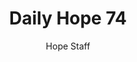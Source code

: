 ---
image: /assets/img/daily-hope-default-artwork.png
title: Daily Hope 74
number: 74
categories:
  - Daily Hope
author: Hope Staff
notes: Daily Hope 74
embed: >-
  <iframe style="border-radius:12px" src="https://open.spotify.com/embed/episode/0dMtxpW7YJHUsPoMN35cvS?utm_source=generator" width="100%" height="352" frameBorder="0" allowfullscreen="" allow="autoplay; clipboard-write; encrypted-media; fullscreen; picture-in-picture" loading="lazy"></iframe>
---